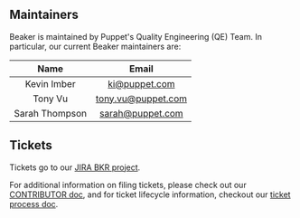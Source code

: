 ## Maintainers

Beaker is maintained by Puppet's Quality Engineering (QE) Team. In particular, our current Beaker maintainers are:

| Name           | Email                |
|:--------------:|:--------------------:|
| Kevin Imber    | <ki@puppet.com>      |
| Tony Vu        | <tony.vu@puppet.com> |
| Sarah Thompson | <sarah@puppet.com>   |

## Tickets

Tickets go to our [JIRA BKR project](https://tickets.puppetlabs.com/browse/BKR-781?jql=project%20%3D%20BKR).

For additional information on filing tickets, please check out our [CONTRIBUTOR doc](CONTRIBUTING.md),
and for ticket lifecycle information, checkout our [ticket process doc](docs/meta/ticket_process.md).
